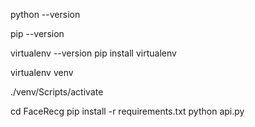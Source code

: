 python --version

pip --version

virtualenv --version
pip install virtualenv


virtualenv venv


./venv/Scripts/activate

cd FaceRecg
pip install -r requirements.txt
python api.py
